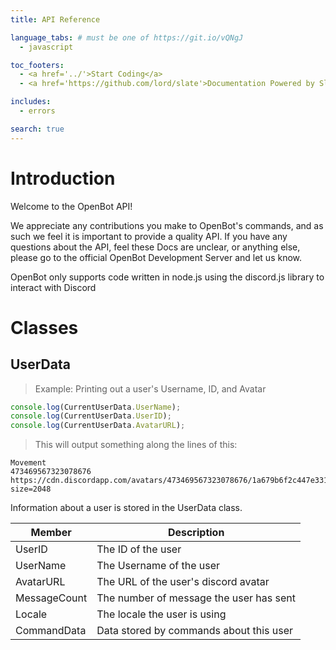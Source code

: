 ```yaml
---
title: API Reference

language_tabs: # must be one of https://git.io/vQNgJ
  - javascript

toc_footers:
  - <a href='../'>Start Coding</a>
  - <a href='https://github.com/lord/slate'>Documentation Powered by Slate</a>

includes:
  - errors

search: true
---
```


# Introduction

Welcome to the OpenBot API!

We appreciate any contributions you make to OpenBot's commands, and as such we feel it is important to provide a quality API. If you have any questions about the API, feel these Docs are unclear, or anything else, please go to the official OpenBot Development Server and let us know.

<aside class="notice"> OpenBot only supports code written in node.js using the discord.js library to interact with Discord </aside>

# Classes

## UserData

> Example: Printing out a user's Username, ID, and Avatar

```javascript
console.log(CurrentUserData.UserName);
console.log(CurrentUserData.UserID);
console.log(CurrentUserData.AvatarURL);
```
> This will output something along the lines of this:

```output
Movement
473469567323078676
https://cdn.discordapp.com/avatars/473469567323078676/1a679b6f2c447e33133440f1421eb1d0.png?size=2048
```

Information about a user is stored in the UserData class.

Member | Description
--------- | -----------
UserID | The ID of the user
UserName | The Username of the user
AvatarURL | The URL of the user's discord avatar
MessageCount | The number of message the user has sent
Locale | The locale the user is using
CommandData | Data stored by commands about this user

